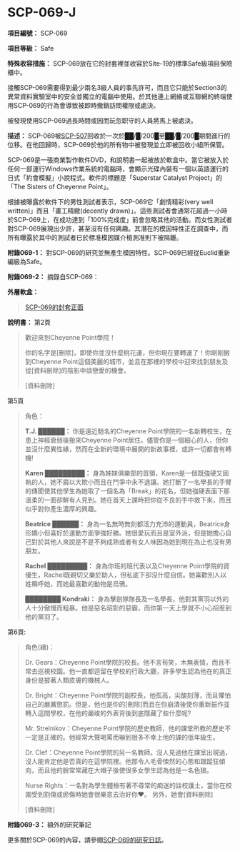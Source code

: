 # SCP-069-J
                        


**項目編號：** SCP-069

**項目等級：** Safe

**特殊收容措施：** SCP-069放在它的封套裡並收容於Site-19的標準Safe級項目保險櫃中。

接觸SCP-069需要得到最少兩名3級人員的事先許可，而且它只能於Section3的異常資料實驗室中的安全並獨立的電腦中使用。於其他連上網絡或互聯網的終端使用SCP-069的行為會導致被即時撤銷訪問權限或處決。

被發現使用SCP-069過長時間或因而玩忽职守的人員將馬上被處決。

**描述：** SCP-069被[SCP-507](//scp-wiki-cn.wikidot.com/scp-507)回收於一次於██/█/200█至██/█/200█期間進行的位移。在他回歸時，SCP-069於他的所有物中被發現並立即被回收小組所保管。

SCP-069是一張商業製作軟件DVD，和說明書一起被放於軟盒中。當它被放入於任何一部運行Windows作業系統的電腦時，會顯示光碟內裝有一個以英語運行的日式「約會模擬」小說程式。軟件的標題是「Superstar Catalyst Project」的「The Sisters of Cheyenne Point」。

根據被曝露於軟件下的男性測試者表示，SCP-069它「劇情精彩(very well written)」而且「畫工精緻(decently drawn)」。這些測試者會通常花超過一小時於SCP-069上，在成功達到「100%完成度」前會忽略其他的活動。而女性測試者對SCP-069展現出少許，甚至沒有任何興趣。其潛在的模因特性正在調查中，而所有曝露於其中的測試者已於標准模因媒介檢測准則下被隔離。

**附錄069-1：** 對SCP-069的研究並無產生模因特性。SCP-069已經從Euclid重新編級為Safe。

**附錄069-2：** 摘錄自SCP-069：

**外層軟盒：** 


> [SCP-069的封套正面](//scp-wiki-cn.wikidot.comhttp://scp-wiki.wdfiles.com/local--files/scp-069-j/scp-069-front.png)
> 

**說明書：** 
第2頁


> 歡迎來到Cheyenne Point學院！
> 
> 你的名字是[刪除]，即使你並沒什麼桃花運，但你現在要轉運了！你剛剛搬到Cheyenne Point這個美麗的城市，並且在那裡的學校中迎來找到朋友及從[資料刪除]的陰影中談戀愛的機會。
> 
> [資料刪除]
> 

第5頁


> 角色：
> 
> **T.J. ██████：** 你是遠近馳名的Cheyenne Point學院的一名新轉校生，在患上神經衰弱後搬來Cheyenne Point居住。儘管你是一個細心的人，但你並沒什麼異性緣，然而在全新的環境中展開的新故事裡，或許一切都會有轉機!
> 
> **Karen █████████：** 身為姊妹俱樂部的首領，Karen是一個既強硬又固執的人，她不屑以大欺小而且在鬥爭中永不退讓。她打斷了一名學長的手臂的傳聞使其他學生為她取了一個名為「Break」的花名，但她強硬表面下那溫柔的一面卻鮮有人見到。她在首天上課時把你從不良的手中救下來，而且似乎對你產生濃厚的興趣。
> 
> **Beatrice ██████：** 身為一名無時無刻都活力充沛的運動員，Beatrice身形嬌小但喜好於運動方面爭強好勝。她很愛玩而且是室外派，但是她擔心自己對於其他人來說是不是不夠成熟或者有女人味因為她到現在為止也沒有男朋友。
> 
> **Rachel █████████：** 身為你班的班代表以及Cheyenne Point學院的資優生，Rachel既親切又樂於助人，但私底下卻沒什麼自信。她喜歡別人以姓稱呼她，而她最喜歡的動物是烏鴉。
> 
> **████████ Kondraki：** 身為擊劍隊隊長及一名學長，他對其黨羽以外的人十分傲慢而粗暴。他是惡名昭彰的惡霸，而你第一天上學就不小心招惹到他的黨羽了。
> 

第6頁:


> 角色(續)：
> 
> Dr. Gears：Cheyenne Point學院的校長。他不言苟笑，木無表情，而且不常去巡視校園。他一直都逗留在學校的行政大廳，許多學生認為他在的真正身份是披著人類皮膚的機械人。
> 
> Dr. Bright：Cheyenne Point學院的副校長，他孤高，尖酸刻薄，而且懼怕自己的嚴厲懲罰。但是，他也是你的[刪除]而且在你崩潰後使你重新振作並轉入這間學校，在他的嚴峻的外表背後到底隱藏了些什麼呢?
> 
> Mr. Strelnikov：Cheyenne Point學院的歷史教師，他的課堂所教的歷史不一定是正確的。他經常大聲喝罵而嚇到很多不幸上他的課的低年級生。
> 
> Dr. Clef：Cheyenne Point學院的另一名教師。沒人見過他在課室出現過，沒人能肯定他是否真的在這學院裡。他那令人毛骨悚然的心態和跟蹤狂傾向，而且他的臉常常藏在大帽子後使很多女學生認為他是一名色狼。
> 
> Nurse Rights：一名對為學生體檢有著不尋常的痴迷的註校護士，當你在校園受到割傷或瘀傷時她會很樂意去治好你♥。 另外，她會[資料刪除]
> 
> [資料刪除]
> 

**附錄069-3：** 額外的研究筆記

更多關於SCP-069的內容，請參閱[SCP-069的研究日誌](//scp-wiki-cn.wikidot.com/scp-069-j-research-log)。



                    